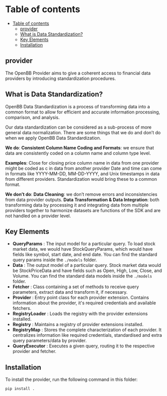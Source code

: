# Table of contents

- [Table of contents](#table-of-contents)
  - [provider](#provider)
  - [What is Data Standardization?](#what-is-data-standardization)
  - [Key Elements](#key-elements)
  - [Installation](#installation)

## provider

The OpenBB Provider aims to give a coherent access to financial data providers by introducing standardization procedures.

## What is Data Standardization?

OpenBB Data Standardization is a process of transforming data into a common format to allow for efficient and accurate information processing, comparison, and analysis.

Our data standardization can be considered as a sub-process of more general data normalization. There are some things that we do and don’t do when we apply OpenBB Data Standardization.

**We do**:
**Consistent Column Name Coding and Formats**: we ensure that data are consistently coded on a column name and column type level.

**Examples**:
Close for closing price column name in data from one provider might be coded as c in data from another provider Date and time can come in formats like YYYY-MM-DD, MM-DD-YYYY, and Unix timestamps in data from different providers. Standardization would bring these to a common format.

**We don’t do**:
**Data Cleaning**: we don’t remove errors and inconsistencies from data provider outputs.
**Data Transformation & Data Integration**: both transforming data by processing it and integrating data from multiple providers together to harmonize datasets are functions of the SDK and are not handled on a provider level.

## Key Elements

- **QueryParams** : The input model for a particular query. To load stock market data, we would have StockQueryParams, which would have fields like symbol, start date, and end date. You can find the standard query params inside the `./models` folder.
- **Data** : The output model of a particular query. Stock market data would be StockPriceData and have fields such as Open, High, Low, Close, and Volume. You can find the standard data models inside the `./models` folder.
- **Fetcher** : Class containing a set of methods to receive query parameters, extract data and transform it, if necessary.
- **Provider** : Entry point class for each provider extension. Contains information about the provider, it's required credentials and available fetchers.
- **RegistryLoader** : Loads the registry with the provider extensions installed.
- **Registry** : Maintains a registry of provider extensions installed.
- **RegistryMap** : Stores the complete characterization of each provider. It centralizes information like required credentials, standardised and extra query parameters/data by provider.
- **QueryExecutor** : Executes a given query, routing it to the respective provider and fetcher.

## Installation

To install the provider, run the following command in this folder:

```bash
pip install .
```
